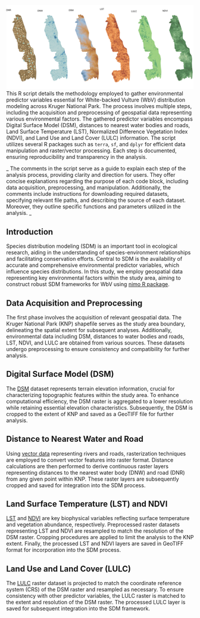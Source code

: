 ![Environmental Predictors Plot](https://github.com/stangandaho/predictors-gathering/blob/main/predictors.jpeg)  
This R script details the methodology employed to gather environmental predictor variables essential for White-backed Vulture (WbV) distribution modeling across Kruger National Park. The process involves multiple steps, including the acquisition and preprocessing of geospatial data representing various environmental factors. The gathered predictor variables encompass Digital Surface Model (DSM), distances to nearest water bodies and roads, Land Surface Temperature (LST), Normalized Difference Vegetation Index (NDVI), and Land Use and Land Cover (LULC) information. The script utilizes several R packages such as `terra`, `sf`, and `dplyr` for efficient data manipulation and raster/vector processing. Each step is documented, ensuring reproducibility and transparency in the analysis.

_
The comments in the script serve as a guide to explain each step of the analysis process, providing clarity and direction for users. They offer concise explanations regarding the purpose of each code block, including data acquisition, preprocessing, and manipulation. Additionally, the comments include instructions for downloading required datasets, specifying relevant file paths, and describing the source of each dataset. Moreover, they outline specific functions and parameters utilized in the analysis.
_

## Introduction  
Species distribution modeling (SDM) is an important tool in ecological research, aiding in the understanding of species-environment relationships and facilitating conservation efforts. Central to SDM is the availability of accurate and comprehensive environmental predictor variables, which influence species distributions. In this study, we employ geospatial data representing key environmental factors within the study area, aiming to construct robust SDM frameworks for WbV using [nimo R package](https://github.com/stangandaho/nimo).

## Data Acquisition and Preprocessing  
The first phase involves the acquisition of relevant geospatial data. The Kruger National Park (KNP) shapefile serves as the study area boundary, delineating the spatial extent for subsequent analyses. Additionally, environmental data including DSM, distances to water bodies and roads, LST, NDVI, and LULC are obtained from various sources. These datasets undergo preprocessing to ensure consistency and compatibility for further analysis.

## Digital Surface Model (DSM)  
The [DSM](https://github.com/stangandaho/predictors-gathering/blob/main/metadata/COP30_metadata) dataset represents terrain elevation information, crucial for characterizing topographic features within the study area. To enhance computational efficiency, the DSM raster is aggregated to a lower resolution while retaining essential elevation characteristics. Subsequently, the DSM is cropped to the extent of KNP and saved as a GeoTIFF file for further analysis.

## Distance to Nearest Water and Road  
Using [vector data](https://download.geofabrik.de/africa/south-africa-latest-free.shp.zip) representing rivers and roads, rasterization techniques are employed to convert vector features into raster format. Distance calculations are then performed to derive continuous raster layers representing distances to the nearest water body (DNW) and road (DNR) from any given point within KNP. These raster layers are subsequently cropped and saved for integration into the SDM process.

## Land Surface Temperature (LST) and NDVI  
[LST](https://github.com/stangandaho/predictors-gathering/blob/main/metadata/LST_metadata) and [NDVI](https://github.com/stangandaho/predictors-gathering/blob/main/metadata/NDVI_metadata) are key biophysical variables reflecting surface temperature and vegetation abundance, respectively. Preprocessed raster datasets representing LST and NDVI are resampled to match the resolution of the DSM raster. Cropping procedures are applied to limit the analysis to the KNP extent. Finally, the processed LST and NDVI layers are saved in GeoTIFF format for incorporation into the SDM process.

## Land Use and Land Cover (LULC)  
The [LULC](https://arcg.is/1bO51q0) raster dataset is projected to match the coordinate reference system (CRS) of the DSM raster and resampled as necessary. To ensure consistency with other predictor variables, the LULC raster is matched to the extent and resolution of the DSM raster. The processed LULC layer is saved for subsequent integration into the SDM framework.

